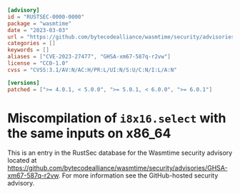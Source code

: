 ```toml
[advisory]
id = "RUSTSEC-0000-0000"
package = "wasmtime"
date = "2023-03-03"
url = "https://github.com/bytecodealliance/wasmtime/security/advisories/GHSA-xm67-587q-r2vw"
categories = []
keywords = []
aliases = ["CVE-2023-27477", "GHSA-xm67-587q-r2vw"]
license = "CC0-1.0"
cvss = "CVSS:3.1/AV:N/AC:H/PR:L/UI:N/S:U/C:N/I:L/A:N"

[versions]
patched = [">= 4.0.1, < 5.0.0", ">= 5.0.1, < 6.0.0", ">= 6.0.1"]
```

# Miscompilation of `i8x16.select` with the same inputs on x86\_64

This is an entry in the RustSec database for the Wasmtime security advisory
located at
https://github.com/bytecodealliance/wasmtime/security/advisories/GHSA-xm67-587q-r2vw.
For more information see the GitHub-hosted security advisory.
